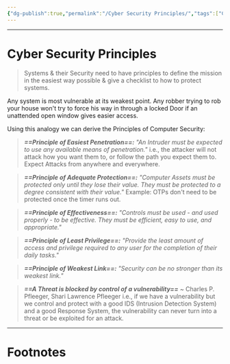 ```yaml
---
{"dg-publish":true,"permalink":"/Cyber Security Principles/","tags":["CyberSec","Academics"]}
---
```



---
# Cyber Security Principles
> Systems & their Security need to have principles to define the mission in the easiest way possible & give a checklist to how to protect systems.

Any system is most vulnerable at its weakest point. Any robber trying to rob your house won't try to force his way in through a locked Door if an unattended open window gives easier access.

Using this analogy we can derive the Principles of Computer Security:

> ***==Principle of Easiest Penetration==:*** *"An Intruder must be expected to use any available means of penetration."* i.e., the attacker will not attack how you want them to, or follow the path you expect them to. Expect Attacks from anywhere and everywhere.

> ***==Principle of Adequate Protection==:*** *"Computer Assets must be protected only until they lose their value. They must be protected to a degree consistent with their value."*
> Example: OTPs don't need to be protected once the timer runs out.

> ***==Principle of Effectiveness==:*** *"Controls must be used - and used properly - to be effective. They must be efficient, easy to use, and appropriate."*

> ***==Principle of Least Privilege==:*** *"Provide the least amount of access and privilege required to any user for the completion of their daily tasks."*

> ***==Principle of Weakest Link==:*** *"Security can be no stronger than its weakest link."* 

> ***==A Threat is blocked by control of a vulnerability==***
> ~ Charles P. Pfleeger, Shari Lawrence Pfleeger
> i.e., if we have a vulnerability but we control and protect with a good IDS (Intrusion Detection System) and a good Response System, the vulnerability can never turn into a threat or be exploited for an attack.



---
# Footnotes